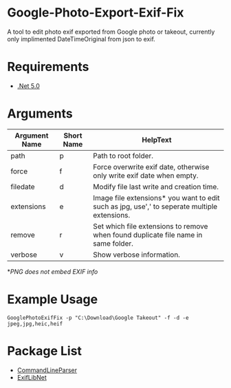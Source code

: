 # Google-Photo-Export-Exif-Fix
A tool to edit photo exif exported from Google photo or takeout, currently only implimented DateTimeOriginal from json to exif.

# Requirements
* [.Net 5.0](https://dotnet.microsoft.com/download/dotnet/5.0)

# Arguments
| Argument Name | Short Name | HelpText                                                                                    |
|---------------|------------|---------------------------------------------------------------------------------------------|
| path          | p          | Path to root folder.                                                                        |
| force         | f          | Force overwrite exif date, otherwise only write exif date when empty.                       |
| filedate      | d          | Modify file last write and creation time.                                                   |
| extensions    | e          | Image file extensions* you want to edit such as jpg, use',' to seperate multiple extensions. |
| remove        | r          | Set which file extensions to remove when found duplicate file name in same folder.          |
| verbose       | v          | Show verbose information.                                                                   |

**PNG does not embed EXIF info*

# Example Usage
    GooglePhotoExifFix -p "C:\Download\Google Takeout" -f -d -e jpeg,jpg,heic,heif 

# Package List
* [CommandLineParser](https://github.com/commandlineparser/commandline)
* [ExifLibNet](https://github.com/oozcitak/exiflibrary)
